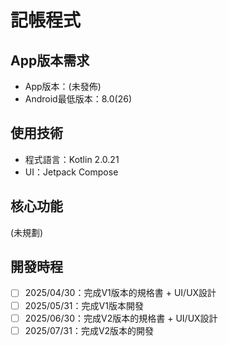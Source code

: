 # 記帳程式

## App版本需求

* App版本：(未發佈)
* Android最低版本：8.0(26)

## 使用技術

* 程式語言：Kotlin 2.0.21
* UI：Jetpack Compose

## 核心功能

(未規劃)

## 開發時程

- [ ] 2025/04/30：完成V1版本的規格書 + UI/UX設計
- [ ] 2025/05/31：完成V1版本開發
- [ ] 2025/06/30：完成V2版本的規格書 + UI/UX設計
- [ ] 2025/07/31：完成V2版本的開發
